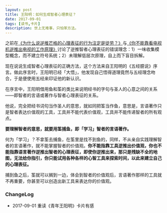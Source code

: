 ```yaml
---
layout: post
title: 王阳明：如何生成智者心理表征？
date: 2017-09-01
tags: [读书,卡片]
description: 世上无难事，只怕笨方法。
---
```



之前在[《为什么说逆推芒格的心理表征的行为注定是徒劳？》](http://www.mesule.com/2017/08/MungerModels)与[《你不能靠看电视机逆推出电视的工作原理》](http://www.mesule.com/2017/08/TVPrinciple)讨论了逆推智者心理表征的错误理念：1）一味收集模型概念，而不建立符号系统；2）未理解低层次原理，自上而下盲目拆解。

现在说说生成智者心理表征的正确方法，这个方法来自王阳明的《五经臆说》序言。做此序言时，王阳明已经「大悟」，他发现自己悟得道理竟然与五经理念吻合，于是便使用五经来印证他的新认识。

在序言中，王阳明借用鱼和筌的类比来说明经书的字句与圣人的心意之间的关系——即智者的言语或著作与智者心理表征的关系。

他说，完全把经书词句当作圣人的意思，就如同把筌当作鱼，意思是，言语著作只是智者表达价值观的工具，工具并不能代表价值观，工具并不能传递智者的所有观点。

**要理解智者的意思，就要用筌捕鱼，即「学习」智者的言语著作。**

何为「学习」？不拿筌去捕鱼，在筌里是找不到鱼的，同样，不从亲自实践理解智者的言语著作，就不能掌握智者的价值观。**你不能指靠工具逆推出价值观，你也不能指靠语言著作逆推出智者的心理表征，即使你逆推出来，那只是残缺不全的地图，无法给你指引，你只能试用各种各样的心智工具来探索时间，以此来建立自己的心理表征。**

捕到鱼之后，筌就可以搁到一边，体会到智者的价值观后，言语著作那样的工具就不再重要，你甚至可以创造出新工具来表达你的价值观。


### ChangeLog

- 2017-09-01 重读《青年王阳明》卡片有感

